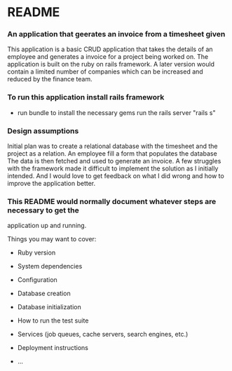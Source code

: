 # README

### An application that geerates an invoice from a timesheet given

This application is a basic CRUD application that takes the details of an employee and generates a invoice for a
project being worked on. The application is built on the ruby on rails framework. A later version would contain a limited number of companies which can be increased and reduced by the finance team.

### To run this application install rails framework

- run bundle to install the necessary gems
  run the rails server "rails s"

### Design assumptions

Initial plan was to create a relational database with the timesheet and the project as a relation. An employee fill a form that populates the database
The data is then fetched and used to generate an invoice. A few struggles with the framework made it difficult to
implement the solution as I initially intended. And I would love to get feedback on what I did wrong and how to improve the application better.


### This README would normally document whatever steps are necessary to get the
application up and running.

Things you may want to cover:

- Ruby version

- System dependencies

- Configuration

- Database creation

- Database initialization

- How to run the test suite

- Services (job queues, cache servers, search engines, etc.)

- Deployment instructions

- ...
